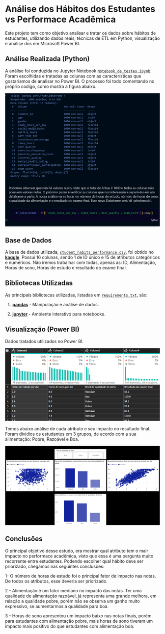 # Análise dos Hábitos dos Estudantes vs Performace Acadêmica

Este projeto tem como objetivo analisar e tratar os dados sobre hábitos de estudantes, utilizando dados reais, técnicas de ETL em Python, visualização e análise dos em Microsoft Power BI.

## Análise Realizada (Python)

A análise foi conduzida no Jupyter Notebook [`Notebook_de_testes.ipynb`](Notebook_de_testes.ipynb). Foram escolhidas e tratadas as colunas com as características que gostariamos de analisar no Power BI. O processo foi todo comentando no próprio codigo, como mostra a figura abaixo.

![Python 1](imagens\Python_1.png)


## Base de Dados

A base de dados utilizada, [`student_habits_performance.csv`](student_habits_performance.csv), foi obtido no **[kaggle](https://www.kaggle.com/datasets/jayaantanaath/student-habits-vs-academic-performance)**. Possui 16 colunas, sendo 1 de ID único e 15 de atributos categóricos e numéricos. Não iremos trabalhar com todas, apenas as: ID, Alimentação, Horas de sono, Horas de estudo e resultado do exame final.

## Bibliotecas Utilizadas

As principais bibliotecas utilizadas, listadas em [`requirements.txt`](requirements.txt), são:

1. **[pandas](https://pandas.pydata.org/)** - Manipulação e análise de dados.

2. **[jupyter](https://jupyter.org/)** - Ambiente interativo para notebooks.

## Visualização (Power BI)

Dados tratados utilizados no Power BI.

![Power BI imagem 1](imagens\Power_BI_1.png)

Temos abaixo análise de cada atributo e seu impacto no resultado final. Foram dividios os estudantes em 3 grupos, de acordo com a sua alimentação: Pobre, Razoável e Boa. 

![Power BI imagem 2](imagens\Power_BI_2.png)

## Conclusões

O principal objetivo desse estudo, era mostrar qual atributo tem o mair impacto no performace acadêmica, visto que essa é uma pergunta muito recorrente entre estudantes. Podendo escolher qual hábito deve ser priorizado, chegamos nas seguintes conclusões:

1- O número de horas de estudo foi o principal fator de impacto nas notas. De todos os atributos, esse deveria ser priorizado.

2 - Alimentação é um fator mediano no impacto das notas. Ter uma qualidade de alimentação razoável, já representa uma grande melhora, em relação a qualidade pobre, porém não se observa um ganho muito expressivo, se aumentarmos a qualidade para boa.

3 - Horas de sono apresentou um impacto baixo nas notas finais, porém para estudantes com alimentação pobre, mais horas de sono tiveram um impacto mais positivo do que estudantes com alimentação boa. 


